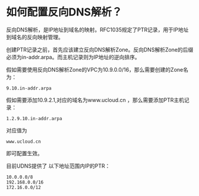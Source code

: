 
# 如何配置反向DNS解析？

反向DNS解析，是IP地址到域名的映射。RFC1035规定了PTR记录，用于IP地址到域名的反向映射管理。

创建PTR记录之前，首先应该建立反向DNS解析Zone。反向DNS解析Zone的后缀必须为in-addr.arpa。而主机记录则为IP地址的逆向排序。

假如需要使用反向DNS解析Zone的VPC为10.9.0.0/16，那么需要创建的Zone名为：
```
9.10.in-addr.arpa
```
假如需要添加10.9.2.1,对应的域名为www.ucloud.cn ，那么需要添加PTR主机记录：
```
1.2.9.10.in-addr.arpa
``` 
对应值为
```
www.ucloud.cn 
```
即可配置生效。

目前UDNS提供了 以下地址范围内IP的PTR：
```
10.0.0.0/8
192.168.0.0/16
172.16.0.0/12
```




